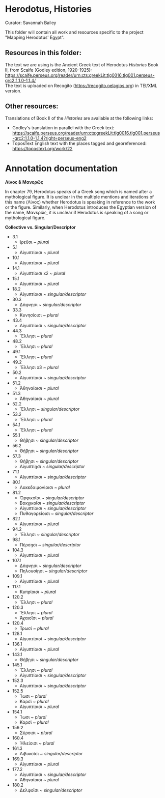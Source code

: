 # Herodotus, Histories

Curator: Savannah Bailey

This folder will contain all work and resources specific to the project "Mapping Herodotus' Egypt". 

## Resources in this folder: 

The text we are using is the Ancient Greek text of Herodotus _Histories_ Book II, from Scaife (Godley edition, 1920-1925): https://scaife.perseus.org/reader/urn:cts:greekLit:tlg0016.tlg001.perseus-grc2:1.1.0-1.1.4/   
The text is uploaded on Recogito (https://recogito.pelagios.org) in TEI/XML version. 

## Other resources: 

Translations of Book II of the _Histories_ are available at the following links: 
* Godley's translation in parallel with the Greek text: https://scaife.perseus.org/reader/urn:cts:greekLit:tlg0016.tlg001.perseus-grc2:1.1.0-1.1.4?right=perseus-eng2
* ToposText English text with the places tagged and georeferenced: https://topostext.org/work/22 

# Annotation documentation
**Λίνος & Μανερῶς**

In chapter 79, Herodotus speaks of a Greek song which is named after a mythological figure. It is unclear in the multiple mentions and iterations of this name (Λίνος) whether Herodotus is speaking in reference to the work or the figure. Similarly, when Herodotus introduces the Egyptian version of the name, Μανερῶς, it is unclear if Herodotus is speaking of a song or mythological figure. 

**Collective vs. Singular/Descriptor**
* 3.1
   * ἱρεῦσι ~ _plural_
* 5.1
   * Αἰγυπτίοισι ~ _plural_
* 10.1
   * Αἰγυπτίοισι ~ _plural_
* 14.1
   * Αἰγυπτίοισι x2 ~ _plural_
* 15.1
   * Αἰγυπτίοισι ~ _plural_
* 18.2
   * Αἰγυπτίοισι ~ _singular/descriptor_
* 30.3
   * Δάφνῃσι ~ _singular/descriptor_
* 33.3
   * Κυνησίοισι ~ _plural_
* 43.4
   * Αἰγυπτίοισι ~ _singular/descriptor_
* 44.3
   * Ἕλλησι ~ _plural_
* 48.2
   * Ἕλλησι ~ _plural_
* 49.1 
   * Ἕλλησι ~ _plural_
* 49.2
   * Ἕλλησι x3 ~ _plural_
* 50.2
   * Αἰγυπτίοισι ~ _singular/descriptor_
* 51.2
   * Ἀθηναίοισι ~ _plural_
* 51.3
   * Ἀθηναίοισι ~ _plural_
* 52.2
   * Ἕλλησι ~ _singular/descriptor_
* 53.2
   * Ἕλλησι ~ _plural_
* 54.1
   * Ἕλλησι ~ _plural_
* 55.1
   * Θήβῃσι ~ _singular/descriptor_
* 56.2
   * Θήβῃσι ~ _singular/descriptor_
* 57.3
   * Θήβῃσι ~ _singular/descriptor_
   * Αἰγυπτίῃσι ~ _singular/descriptor_
* 71.1
   * Αἰγυπτίοισι ~ _singular/descriptor_
* 80.1
   * Λακεδαιμονίοισι ~ _plural_
* 81.2
   * Ὀρφικοῖσι ~ _singular/descriptor_
   * Βακχικοῖσι ~ _singular/descriptor_
   * Αἰγυπτίοισι ~ _singular/descriptor_
   * Πυθαγορείοισι ~ _singular/descriptor_
* 82.1
   * Αἰγυπτίοισι ~ _plural_
* 94.2
   * Ἕλλησι ~ _singular/descriptor_
* 98.1
   * Πέρσῃσι ~ _singular/descriptor_
* 104.3
   * Αἰγυπτίοισι ~ _plural_
* 107.1
   * Δάφνῃσι ~ _singular/descriptor_
   * Πηλουσίῃσι ~ _singular/descriptor_
* 109.1
   * Αἰγυπτίοισι ~ _plural_
* 117.1
   * Κυπρίοισι ~ _plural_
* 120.2
   * Ἕλλησι ~ _plural_
* 120.3
   * Ἕλλησι ~ _plural_
   * Ἀχαιοῖσι ~ _plural_
* 120.4
   * Τρωσί ~ _plural_
* 128.1
   * Αἰγυπτίοισί ~ _singular/descriptor_
* 136.1
   * Αἰγυπτίοισι ~ _plural_
* 143.1
   * Θήβῃσι ~ _singular/descriptor_
* 145.1
   * Ἕλλησι ~ _plural_
   * Αἰγυπτίοισι ~ _singular/descriptor_
* 152.3
   * Αἰγυπτίοισι ~ _singular/descriptor_
* 152.5
   * Ἴωσι ~ _plural_
   * Καρσὶ ~ _plural_
   * Αἰγυπτίοισι ~ _plural_
* 154.1
   * Ἴωσι ~ _plural_
   * Καρσὶ ~ _plural_
* 159.2
   * Σύροισι ~ _plural_
* 160.4
   * Ἠλείοισι ~ _plural_
* 161.3
   * Λιβυκοῖσι ~ _singular/descriptor_
* 169.3
   * Αἰγυπτίοισι ~ _plural_
* 177.2
   * Αἰγυπτίοισι ~ _singular/descriptor_
   * Ἀθηναίοισι ~ _plural_
* 180.2
   * Δελφοῖσι ~ _singular/descriptor_
